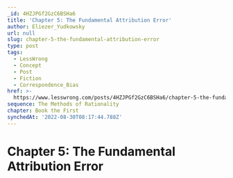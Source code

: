 ```yaml
---
_id: 4HZJPGf2GzC6BSHa6
title: 'Chapter 5: The Fundamental Attribution Error'
author: Eliezer_Yudkowsky
url: null
slug: chapter-5-the-fundamental-attribution-error
type: post
tags:
  - LessWrong
  - Concept
  - Post
  - Fiction
  - Correspondence_Bias
href: >-
  https://www.lesswrong.com/posts/4HZJPGf2GzC6BSHa6/chapter-5-the-fundamental-attribution-error
sequence: The Methods of Rationality
chapter: Book the First
synchedAt: '2022-08-30T08:17:44.788Z'
---
```

# Chapter 5: The Fundamental Attribution Error

